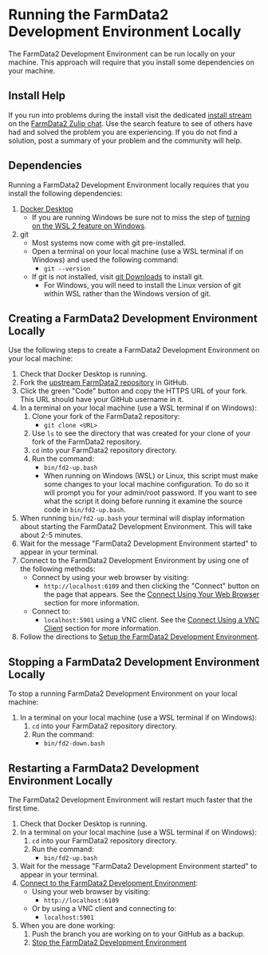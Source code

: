    <!-- vale RedHat.Definitions = NO -->
   <!-- The first use of WSL links to the docker install that explains it. -->

# Running the FarmData2 Development Environment Locally

The FarmData2 Development Environment can be run locally on your machine. This approach will require that you install some dependencies on your machine.

## Install Help

If you run into problems during the install visit the dedicated [install stream](https://farmdata2.zulipchat.com/#narrow/stream/270906-install) on the [FarmData2 Zulip chat](https://farmdata2.zulipchat.com). Use the search feature to see of others have had and solved the problem you are experiencing. If you do not find a solution, post a summary of your problem and the community will help.

## Dependencies

Running a FarmData2 Development Environment locally requires that you install the following dependencies:

1. [Docker Desktop](https://docs.docker.com/desktop/)
   - If you are running Windows be sure not to miss the step of [turning on the WSL 2 feature on Windows](https://learn.microsoft.com/en-us/windows/wsl/install).
1. git
   - Most systems now come with git pre-installed.
   - Open a terminal on your local machine (use a WSL terminal if on Windows) and used the following command:
     - `git --version`
   - If git is not installed, visit [git Downloads](https://git-scm.com/downloads) to install git.
     - For Windows, you will need to install the Linux version of git within WSL rather than the Windows version of git.

## Creating a FarmData2 Development Environment Locally

Use the following steps to create a FarmData2 Development Environment on your local machine:

1. Check that Docker Desktop is running.
1. Fork the [upstream FarmData2 repository](https://github.com/FarmData2/FarmData2) in GitHub.
1. Click the <!-- vale RedHat.DoNotUseTerms = NO : green is associated with the "Code" button -->green<!-- vale RedHat.DoNotUseTerms = YES--> "Code" button and copy the HTTPS URL of your fork. This URL should have your GitHub username in it.
1. In a terminal on your local machine (use a WSL terminal if on Windows):
   1. Clone your fork of the FarmData2 repository:
      - `git clone <URL>`
   1. Use `ls` to see the directory that was created for your clone of your fork of the FarmData2 repository.
   1. `cd` into your FarmData2 repository directory.
   1. Run the command:
      - `bin/fd2-up.bash`
      - When running on Windows (WSL) or Linux, this script must make some changes to your local machine configuration. To do so it will prompt you for your admin/root password. If you want to see what the script it doing before running it examine the source code in `bin/fd2-up.bash`.
1. When running `bin/fd2-up.bash` your terminal will display information about starting the FarmData2 Development Environment. This will take about 2-5 minutes.
1. Wait for the message "FarmData2 Development Environment started" to appear in your terminal.
1. Connect to the FarmData2 Development Environment by using one of the following methods:
   - Connect by using your web browser by visiting:
     - `http://localhost:6109`
       and then clicking the "Connect" button on the page that appears. See the [Connect Using Your Web Browser](connecting.md#connect-using-your-web-browser) section for more information.
   - Connect to:
     - `localhost:5901`
       using a VNC client. See the [Connect Using a VNC Client](connecting.md#connect-using-a-vnc-client) section for more information.
1. Follow the directions to [Setup the FarmData2 Development Environment](setup.md).

## Stopping a FarmData2 Development Environment Locally

To stop a running FarmData2 Development Environment on your local machine:

1. In a terminal on your local machine (use a WSL terminal if on Windows):
   1. `cd` into your FarmData2 repository directory.
   1. Run the command:
      - `bin/fd2-down.bash`

## Restarting a FarmData2 Development Environment Locally

The FarmData2 Development Environment will restart much faster that the first time.

1. Check that Docker Desktop is running.
1. In a terminal on your local machine (use a WSL terminal if on Windows):
   1. `cd` into your FarmData2 repository directory.
   1. Run the command:
      - `bin/fd2-up.bash`
1. Wait for the message "FarmData2 Development Environment started" to appear in your terminal.
1. [Connect to the FarmData2 Development Environment](connecting.md):
   - Using your web browser by visiting:
     - `http://localhost:6109`
   - Or by using a VNC client and connecting to:
     - `localhost:5901`
1. When you are done working:
   1. Push the branch you are working on to your GitHub as a backup.
   1. [Stop the FarmData2 Development Environment](#stopping-a-farmdata2-development-environment-locally)

<!-- vale RedHat.Definitions = NO -->
